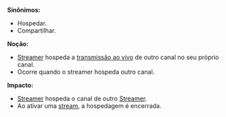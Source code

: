 **Sinônimos:**
* Hospedar.
* Compartilhar.

**Noção:**
* [Streamer](Streamer) hospeda a [transmissão ao vivo](Stream) de outro canal no seu próprio canal.
* Ocorre quando o streamer hospeda outro canal.

**Impacto:**
* [Streamer](Streamer) hospeda o canal de outro [Streamer](Streamer).
* Ao ativar uma [stream](Stream), a hospedagem é encerrada.